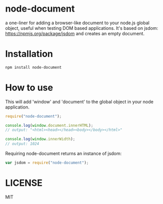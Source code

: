 node-document
=============

a one-liner for adding a browser-like document to your node.js global object, useful when testing DOM based applications.
It's based on jsdom: https://npmjs.org/package/jsdom and creates an empty document.

Installation
============

```bash
npm install node-document
```

How to use
==========

This will add 'window' and 'document' to the global object in your node application.

```js
require("node-document");

console.log(window.document.innerHTML);
// output: "<html><head></head><body></body></html>"

console.log(window.innerWidth);
// output: 1024
```

Requiring node-document returns an instance of jsdom:

```js
var jsdom = require("node-document");
```

LICENSE
=======

MIT
